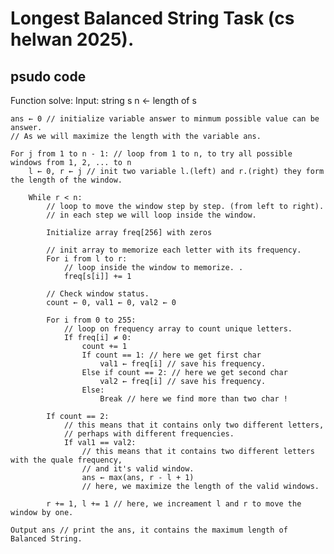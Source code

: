 # Longest Balanced String Task (cs helwan 2025).

## psudo code
Function solve:
    Input: string s
    n ← length of s

    ans ← 0 // initialize variable answer to minmum possible value can be answer.
    // As we will maximize the length with the variable ans.

    For j from 1 to n - 1: // loop from 1 to n, to try all possible windows from 1, 2, ... to n
        l ← 0, r ← j // init two variable l.(left) and r.(right) they form the length of the window.

        While r < n:
            // loop to move the window step by step. (from left to right).
            // in each step we will loop inside the window.

            Initialize array freq[256] with zeros

            // init array to memorize each letter with its frequency.
            For i from l to r:
                // loop inside the window to memorize. .
                freq[s[i]] += 1

            // Check window status.
            count ← 0, val1 ← 0, val2 ← 0

            For i from 0 to 255:
                // loop on frequency array to count unique letters.
                If freq[i] ≠ 0:
                    count += 1
                    If count == 1: // here we get first char
                        val1 ← freq[i] // save his frequency.
                    Else if count == 2: // here we get second char
                        val2 ← freq[i] // save his frequency.
                    Else:
                        Break // here we find more than two char !

            If count == 2:
                // this means that it contains only two different letters,
                // perhaps with different frequencies.
                If val1 == val2:
                    // this means that it contains two different letters with the quale frequency,
                    // and it's valid window.
                    ans ← max(ans, r - l + 1)
                    // here, we maximize the length of the valid windows.

            r += 1, l += 1 // here, we increament l and r to move the window by one.

    Output ans // print the ans, it contains the maximum length of Balanced String.

